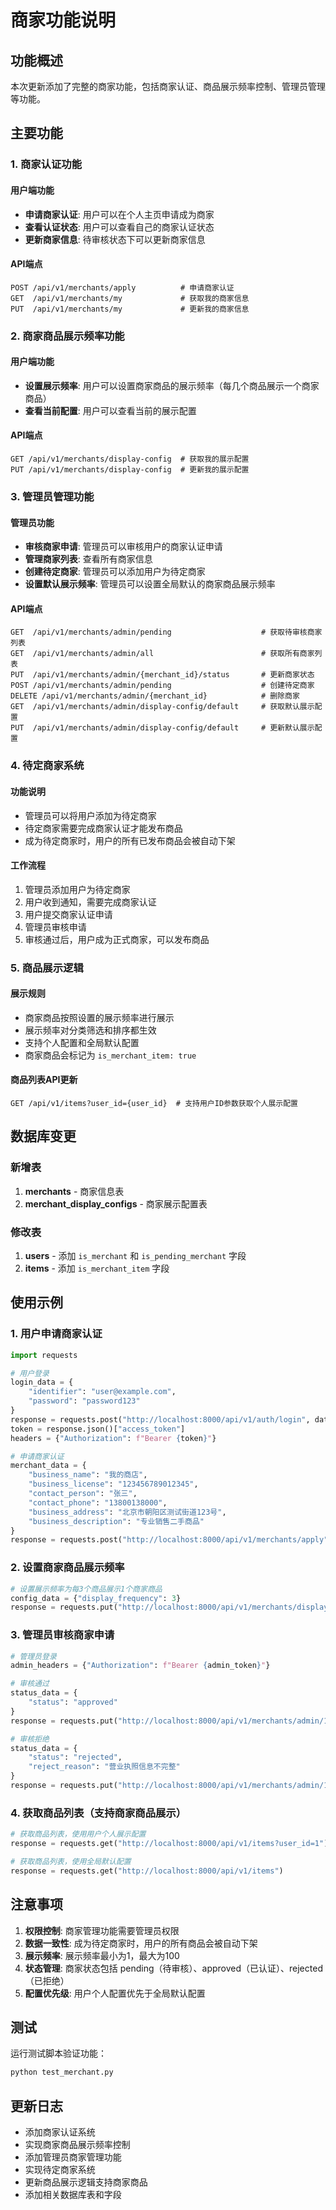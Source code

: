 # 商家功能说明

## 功能概述

本次更新添加了完整的商家功能，包括商家认证、商品展示频率控制、管理员管理等功能。

## 主要功能

### 1. 商家认证功能

#### 用户端功能
- **申请商家认证**: 用户可以在个人主页申请成为商家
- **查看认证状态**: 用户可以查看自己的商家认证状态
- **更新商家信息**: 待审核状态下可以更新商家信息

#### API端点
```
POST /api/v1/merchants/apply          # 申请商家认证
GET  /api/v1/merchants/my             # 获取我的商家信息
PUT  /api/v1/merchants/my             # 更新我的商家信息
```

### 2. 商家商品展示频率功能

#### 用户端功能
- **设置展示频率**: 用户可以设置商家商品的展示频率（每几个商品展示一个商家商品）
- **查看当前配置**: 用户可以查看当前的展示配置

#### API端点
```
GET /api/v1/merchants/display-config  # 获取我的展示配置
PUT /api/v1/merchants/display-config  # 更新我的展示配置
```

### 3. 管理员管理功能

#### 管理员功能
- **审核商家申请**: 管理员可以审核用户的商家认证申请
- **管理商家列表**: 查看所有商家信息
- **创建待定商家**: 管理员可以添加用户为待定商家
- **设置默认展示频率**: 管理员可以设置全局默认的商家商品展示频率

#### API端点
```
GET  /api/v1/merchants/admin/pending                    # 获取待审核商家列表
GET  /api/v1/merchants/admin/all                        # 获取所有商家列表
PUT  /api/v1/merchants/admin/{merchant_id}/status       # 更新商家状态
POST /api/v1/merchants/admin/pending                    # 创建待定商家
DELETE /api/v1/merchants/admin/{merchant_id}            # 删除商家
GET  /api/v1/merchants/admin/display-config/default     # 获取默认展示配置
PUT  /api/v1/merchants/admin/display-config/default     # 更新默认展示配置
```

### 4. 待定商家系统

#### 功能说明
- 管理员可以将用户添加为待定商家
- 待定商家需要完成商家认证才能发布商品
- 成为待定商家时，用户的所有已发布商品会被自动下架

#### 工作流程
1. 管理员添加用户为待定商家
2. 用户收到通知，需要完成商家认证
3. 用户提交商家认证申请
4. 管理员审核申请
5. 审核通过后，用户成为正式商家，可以发布商品

### 5. 商品展示逻辑

#### 展示规则
- 商家商品按照设置的展示频率进行展示
- 展示频率对分类筛选和排序都生效
- 支持个人配置和全局默认配置
- 商家商品会标记为 `is_merchant_item: true`

#### 商品列表API更新
```
GET /api/v1/items?user_id={user_id}  # 支持用户ID参数获取个人展示配置
```

## 数据库变更

### 新增表
1. **merchants** - 商家信息表
2. **merchant_display_configs** - 商家展示配置表

### 修改表
1. **users** - 添加 `is_merchant` 和 `is_pending_merchant` 字段
2. **items** - 添加 `is_merchant_item` 字段

## 使用示例

### 1. 用户申请商家认证

```python
import requests

# 用户登录
login_data = {
    "identifier": "user@example.com",
    "password": "password123"
}
response = requests.post("http://localhost:8000/api/v1/auth/login", data=login_data)
token = response.json()["access_token"]
headers = {"Authorization": f"Bearer {token}"}

# 申请商家认证
merchant_data = {
    "business_name": "我的商店",
    "business_license": "123456789012345",
    "contact_person": "张三",
    "contact_phone": "13800138000",
    "business_address": "北京市朝阳区测试街道123号",
    "business_description": "专业销售二手商品"
}
response = requests.post("http://localhost:8000/api/v1/merchants/apply", json=merchant_data, headers=headers)
```

### 2. 设置商家商品展示频率

```python
# 设置展示频率为每3个商品展示1个商家商品
config_data = {"display_frequency": 3}
response = requests.put("http://localhost:8000/api/v1/merchants/display-config", json=config_data, headers=headers)
```

### 3. 管理员审核商家申请

```python
# 管理员登录
admin_headers = {"Authorization": f"Bearer {admin_token}"}

# 审核通过
status_data = {
    "status": "approved"
}
response = requests.put("http://localhost:8000/api/v1/merchants/admin/1/status", json=status_data, headers=admin_headers)

# 审核拒绝
status_data = {
    "status": "rejected",
    "reject_reason": "营业执照信息不完整"
}
response = requests.put("http://localhost:8000/api/v1/merchants/admin/1/status", json=status_data, headers=admin_headers)
```

### 4. 获取商品列表（支持商家商品展示）

```python
# 获取商品列表，使用用户个人展示配置
response = requests.get("http://localhost:8000/api/v1/items?user_id=1")

# 获取商品列表，使用全局默认配置
response = requests.get("http://localhost:8000/api/v1/items")
```

## 注意事项

1. **权限控制**: 商家管理功能需要管理员权限
2. **数据一致性**: 成为待定商家时，用户的所有商品会被自动下架
3. **展示频率**: 展示频率最小为1，最大为100
4. **状态管理**: 商家状态包括 pending（待审核）、approved（已认证）、rejected（已拒绝）
5. **配置优先级**: 用户个人配置优先于全局默认配置

## 测试

运行测试脚本验证功能：

```bash
python test_merchant.py
```

## 更新日志

- 添加商家认证系统
- 实现商家商品展示频率控制
- 添加管理员商家管理功能
- 实现待定商家系统
- 更新商品展示逻辑支持商家商品
- 添加相关数据库表和字段

